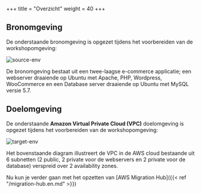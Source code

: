 +++
title = "Overzicht"
weight = 40
+++

## Bronomgeving

De onderstaande bronomgeving is opgezet tijdens het voorbereiden van de workshopomgeving:

![source-env](/intro/source-env.png)

De bronomgeving bestaat uit een twee-laagse e-commerce applicatie; een webserver draaiende op Ubuntu met Apache, PHP, Wordpress, WooCommerce en een Database server draaiende op Ubuntu met MySQL versie 5.7.


## Doelomgeving

De onderstaande **Amazon Virtual Private Cloud (VPC)** doelomgeving is opgezet tijdens het voorbereiden van de workshopomgeving:

![target-env](/intro/target-vpc.png)

Het bovenstaande diagram illustreert de VPC in de AWS cloud bestaande uit 6 subnetten (2 public, 2 private voor de webservers en 2 private voor de database) verspreid over 2 availability zones.

Nu kun je verder gaan met het opzetten van [AWS Migration Hub]({{< ref "/migration-hub.en.md" >}})  